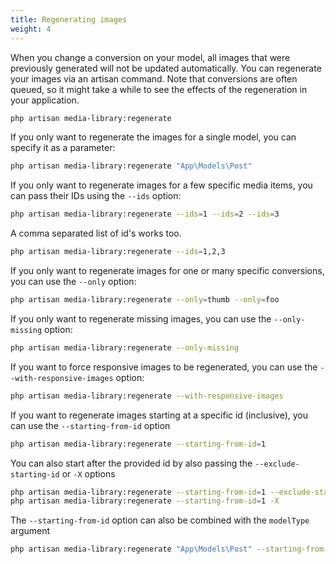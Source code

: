 ```yaml
---
title: Regenerating images
weight: 4
---
```


When you change a conversion on your model, all images that were previously generated will not be updated automatically. You can regenerate your images via an artisan command. Note that conversions are often queued, so it might take a while to see the effects of the regeneration in your application.

```bash
php artisan media-library:regenerate
```

If you only want to regenerate the images for a single model, you can specify it as a parameter:

```bash
php artisan media-library:regenerate "App\Models\Post"
```

If you only want to regenerate images for a few specific media items, you can pass their IDs using the `--ids` option:

```bash
php artisan media-library:regenerate --ids=1 --ids=2 --ids=3
```

A comma separated list of id's works too.

```bash
php artisan media-library:regenerate --ids=1,2,3
```

If you only want to regenerate images for one or many specific conversions, you can use the `--only` option:

```bash
php artisan media-library:regenerate --only=thumb --only=foo
```

If you only want to regenerate missing images, you can use the `--only-missing` option:

```bash
php artisan media-library:regenerate --only-missing
```

If you want to force responsive images to be regenerated, you can use the `--with-responsive-images` option:

```bash
php artisan media-library:regenerate --with-responsive-images
```

If you want to regenerate images starting at a specific id (inclusive), you can use the `--starting-from-id` option

```bash
php artisan media-library:regenerate --starting-from-id=1
```

You can also start after the provided id by also passing the `--exclude-starting-id` or `-X` options

```bash
php artisan media-library:regenerate --starting-from-id=1 --exclude-starting-id
php artisan media-library:regenerate --starting-from-id=1 -X
```

The `--starting-from-id` option can also be combined with the `modelType` argument

```bash
php artisan media-library:regenerate "App\Models\Post" --starting-from-id=1
```
